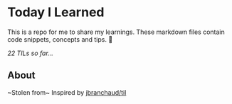 # Today I Learned
This is a repo for me to share my learnings. These markdown files contain code snippets, concepts and tips. 🧠

_22 TILs so far..._

## About
~Stolen from~ Inspired by [jbranchaud/til](https://github.com/jbranchaud/til)
